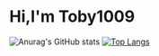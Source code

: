 # Hi,I'm Toby1009
![Anurag's GitHub stats](https://github-readme-stats.vercel.app/api?username=Toby1009&show_icons=true&theme=transparent)
[![Top Langs](https://github-readme-stats.vercel.app/api/top-langs/?username=Toby1009&layout=compact)](https://github.com/Toby1009/github-readme-stats)
